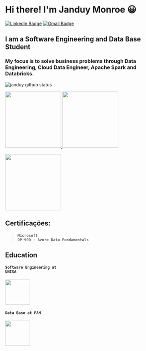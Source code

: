 # Hi there! I'm Janduy Monroe 😀

[![Linkedin Badge](https://img.shields.io/badge/-LinkedIn-blue?style=for-the-badge&logo=Linkedin&logoColor=white&link=https:https://www.linkedin.com/in/janduymonroe/)](https://www.linkedin.com/in/janduymonroe/)
[![Gmail Badge](https://img.shields.io/badge/-Gmail-c14438?style=for-the-badge&logo=Gmail&logoColor=white&link=mailto:janduymonroe@gmail.com)](mailto:janduymonroe@gmail.com)


## I am a Software Engineering and Data Base Student

### My focus is to solve business problems through Data Engineering, Cloud Data Engineer, Apache Spark and Databricks.


![janduy github status](https://github-readme-stats.vercel.app/api?username=janduymonroe)


<!--
**janduymonroe/janduymonroe** is a ✨ _special_ ✨ repository because its `README.md` (this file) appears on your GitHub profile.

Here are some ideas to get you started:

- 🔭 I’m currently working on ...
- 🌱 I’m currently learning ...
- 👯 I’m looking to collaborate on ...
- 🤔 I’m looking for help with ...
- 💬 Ask me about ...
- 📫 How to reach me: ...
- 😄 Pronouns: ...
- ⚡ Fun fact: ...
-->
<a href="https://credentials.databricks.com/011875e8-b856-4592-adae-6b7d7fa9548e"> 
<img width = "180px" src = "https://api.accredible.com/v1/frontend/credential_website_embed_image/badge/34789337"> </a>
<a href="https://credentials.databricks.com/6d4cb008-752f-4493-be8f-15640fd7357a#gs.58o9no"> 
<img width = "180px" src = "https://api.accredible.com/v1/frontend/credential_website_embed_image/badge/34789682"> </a>

<br>
<br>
<a href="https://www.credly.com/org/microsoft-certification/badge/microsoft-certified-azure-data-fundamentals"> 
<img width = "180px" src = "https://images.credly.com/size/340x340/images/70eb1e3f-d4de-4377-a062-b20fb29594ea/azure-data-fundamentals-600x600.png"> </a> 


<br>

## Certificações:

> #### <code>Microsoft DP-900 - Azure Data Fundamentals </code>

## Education

 #### <code>Software Engineering at UNISA</code>
 <img width = "80px" src="https://progress-bar.dev/20">
  
 #### <code>Data Base at FAM</code>
<img width = "80px" src="https://progress-bar.dev/45">


